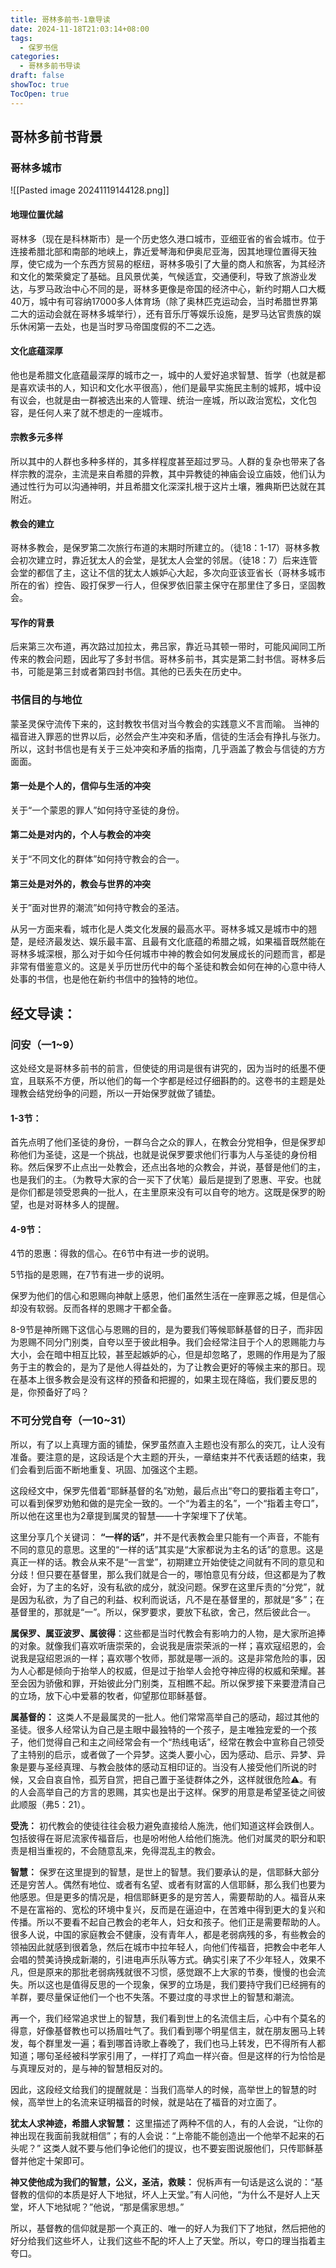 ```yaml
---
title: 哥林多前书-1章导读
date: 2024-11-18T21:03:14+08:00
tags:
  - 保罗书信
categories:
  - 哥林多前书导读
draft: false
showToc: true
TocOpen: true
---
```

## 哥林多前书背景

### 哥林多城市

![[Pasted image 20241119144128.png]]
#### 地理位置优越
哥林多（现在是科林斯市）是一个历史悠久港口城市，亚细亚省的省会城市。位于连接希腊北部和南部的地峡上，靠近爱琴海和伊奥尼亚海，因其地理位置得天独厚，使它成为一个东西方贸易的枢纽，哥林多吸引了大量的商人和旅客，为其经济和文化的繁荣奠定了基础。且风景优美，气候适宜，交通便利，导致了旅游业发达，与罗马政治中心不同的是，哥林多更像是帝国的经济中心，新约时期人口大概40万，城中有可容纳17000多人体育场（除了奥林匹克运动会，当时希腊世界第二大的运动会就在哥林多城举行），还有音乐厅等娱乐设施，是罗马达官贵族的娱乐休闲第一去处，也是当时罗马帝国度假的不二之选。
#### 文化底蕴深厚
他也是希腊文化底蕴最深厚的城市之一，城中的人爱好追求智慧、哲学（也就是都是喜欢读书的人，知识和文化水平很高），他们是最早实施民主制的城邦，城中设有议会，也就是由一群被选出来的人管理、统治一座城，所以政治宽松，文化包容，是任何人来了就不想走的一座城市。
#### 宗教多元多样
所以其中的人群也多种多样的，其多样程度甚至超过罗马。人群的复杂也带来了各样宗教的混杂，主流是来自希腊的异教，其中异教徒的神庙会设立庙妓，他们认为通过性行为可以沟通神明，并且希腊文化深深扎根于这片土壤，雅典斯巴达就在其附近。
#### 教会的建立
哥林多教会，是保罗第二次旅行布道的末期时所建立的。（徒18：1-17）哥林多教会初次建立时，靠近犹太人的会堂，是犹太人会堂的邻居。（徒18：7）后来连管会堂的都信了主，这让不信的犹太人嫉妒心大起，多次向亚该亚省长（哥林多城市所在的省）控告、殴打保罗一行人，但保罗依旧蒙主保守在那里住了多日，坚固教会。
#### 写作的背景
后来第三次布道，再次路过加拉太，弗吕家，靠近马其顿一带时，可能风闻同工所传来的教会问题，因此写了多封书信。哥林多前书，其实是第二封书信。哥林多后书，可能是第三封或者第四封书信。其他的已丢失在历史中。
### 书信目的与地位

蒙圣灵保守流传下来的，这封教牧书信对当今教会的实践意义不言而喻。 当神的福音进入罪恶的世界以后，必然会产生冲突和矛盾，信徒的生活会有挣扎与张力。 所以，这封书信也是有关于三处冲突和矛盾的指南，几乎涵盖了教会与信徒的方方面面。 
#### 第一处是个人的，信仰与生活的冲突
关于“一个蒙恩的罪人”如何持守圣徒的身份。 
#### 第二处是对内的，个人与教会的冲突
关于“不同文化的群体”如何持守教会的合一。 
#### 第三处是对外的，教会与世界的冲突
关于”面对世界的潮流”如何持守教会的圣洁。 

从另一方面来看，城市化是人类文化发展的最高水平。哥林多城又是城市中的翘楚，是经济最发达、娱乐最丰富、且最有文化底蕴的希腊之城，如果福音既然能在哥林多城深根，那么对于如今任何城市中神的教会如何发展成长的问题而言，都是非常有借鉴意义的。这是关乎历世历代中的每个圣徒和教会如何在神的心意中待人处事的书信，也是他在新约书信中的独特的地位。

## 经文导读：

### 问安（一1~9）

这处经文是哥林多前书的前言，但使徒的用词是很有讲究的，因为当时的纸墨不便宜，且联系不方便，所以他们的每一个字都是经过仔细斟酌的。这卷书的主题是处理教会结党纷争的问题，所以一开始保罗就做了铺垫。

#### 1-3节：

首先点明了他们圣徒的身份，一群乌合之众的罪人，在教会分党相争，但是保罗却称他们为圣徒，这是一个挑战，也就是说保罗要求他们行事为人与圣徒的身份相称。然后保罗不止点出一处教会，还点出各地的众教会，并说，基督是他们的主，也是我们的主。（为教导大家的合一买下了伏笔）最后是提到了恩惠、平安。也就是你们都是领受恩典的一批人，在主里原来没有可以自夸的地方。这既是保罗的盼望，也是对哥林多人的提醒。

#### 4-9节：

4节的恩惠：得救的信心。在6节中有进一步的说明。

5节指的是恩赐，在7节有进一步的说明。

保罗为他们的信心和恩赐向神献上感恩，他们虽然生活在一座罪恶之城，但是信心却没有软弱。反而各样的恩赐才干都全备。

8-9节是神所赐下这信心与恩赐的目的，是为要我们等候耶稣基督的日子，而非因为恩赐不同分门别类，自夸以至于彼此相争。我们会经常注目于个人的恩赐能力与大小，会在暗中相互比较，甚至起嫉妒的心，但是却忽略了，恩赐的作用是为了服务于主的教会的，是为了是他人得益处的，为了让教会更好的等候主来的那日。现在基本上很多教会是没有这样的预备和把握的，如果主现在降临，我们要反思的是，你预备好了吗？

### 不可分党自夸（一10~31）

所以，有了以上真理方面的铺垫，保罗虽然直入主题也没有那么的突兀，让人没有准备。要注意的是，这段话是个大主题的开头，一章结束并不代表话题的结束，我们会看到后面不断地重复、巩固、加强这个主题。

这段经文中，保罗先借着“耶稣基督的名”劝勉，最后点出“夸口的要指着主夸口”，可以看到保罗劝勉和做的是完全一致的。一个“为着主的名”，一个“指着主夸口”，所以他在这里也为2章提到属灵的智慧——十字架埋下了伏笔。

这里分享几个关键词：
**“一样的话”**，并不是代表教会里只能有一个声音，不能有不同的意见的意思。这里的“一样的话”其实是“大家都说为主名的话”的意思。这是真正一样的话。教会从来不是“一言堂”，初期建立开始使徒之间就有不同的意见和分歧！但只要在基督里，那么我们就是合一的，哪怕意见有分歧，但这都是为了教会好，为了主的名好，没有私欲的成分，就没问题。保罗在这里斥责的“分党”，就是因为私欲，为了自己的利益、权利而说话，凡不是在基督里的，那就是“多”；在基督里的，那就是“一”。所以，保罗要求，要放下私欲，舍己，然后彼此合一。

**属保罗、属亚波罗、属彼得**：这些都是当时代教会有影响力的人物，是大家所追捧的对象。就像我们喜欢听唐崇荣的，会说我是唐崇荣派的一样；喜欢寇绍恩的，会说我是寇绍恩派的一样；喜欢哪个牧师，那就是哪一派的。这是非常危险的事，因为人心都是倾向于抬举人的权威，但是过于抬举人会抢夺神应得的权威和荣耀。甚至会因为骄傲和罪，开始彼此分门别类，互相瞧不起。所以保罗接下来要澄清自己的立场，放下心中爱慕的牧者，仰望那位耶稣基督。

**属基督的：** 这类人不是最属灵的一批人。他们常常高举自己的感动，超过其他的圣徒。很多人经常认为自己是主眼中最独特的一个孩子，是主唯独宠爱的一个孩子，他们觉得自己和主之间经常会有一个“热线电话”，经常在教会中宣称自己领受了主特别的启示，或者做了一个异梦。这类人要小心，因为感动、启示、异梦、异象是要与圣经真理、与教会肢体的感动互相印证的。当没有人接受他们所说的时候，又会自哀自怜，孤芳自赏，把自己置于圣徒群体之外，这样就很危险⚠️。有的人会高举自己的方言的恩赐，其实也是出于这样。保罗的用意是希望圣徒之间彼此顺服（弗5：21）。

**受洗：** 初代教会的使徒往往会极力避免直接给人施洗，他们知道这样会跌倒人。包括彼得在哥尼流家传福音后，也是吩咐他人给他们施洗。他们对属灵的职分和职责是相当重视的，不会随意乱来，免得混乱主的教会。

**智慧：** 保罗在这里提到的智慧，是世上的智慧。我们要承认的是，信耶稣大部分还是穷苦人。偶然有地位、或者有名望、或者有财富的人信耶稣，那么我们也要为他感恩。但是更多的情况是，相信耶稣更多的是穷苦人，需要帮助的人。福音从来不是在富裕的、宽松的环境中复兴，反而是在逼迫中，在苦难中得到更大的复兴和传播。所以不要看不起自己教会的老年人，妇女和孩子。他们正是需要帮助的人。很多人说，中国的家庭教会不健康，没有青年人，都是老弱病残的多，有些教会的领袖因此就感到很着急，然后在城市中拉年轻人，向他们传福音，把教会中老年人会唱的赞美诗换成新潮的，引进电声乐队等方式。确实引来了不少年轻人，效果不凡，但是原来的那批老弱病残就很不习惯，感觉跟不上大家的节奏，慢慢的也会流失。所以这也是值得反思的一个现象，保罗的立场是，我们要持守我们已经拥有的羊群，要尽量保证他们一个也不失落。不要过度的寻求世上的智慧和潮流。

再一个，我们经常追求世上的智慧，我们看到世上的名流信主后，心中有个莫名的得意，好像基督教也可以扬眉吐气了。我们看到哪个明星信主，就在朋友圈马上转发，每个群里发一遍；看到哪首诗歌上春晚了，我们也马上转发，巴不得所有人都知道；哪句圣经被科学家引用了，一样打了鸡血一样兴奋。但是这样的行为恰恰是与真理反对的，是与神的智慧相反对的。

因此，这段经文给我们的提醒就是：当我们高举人的时候，高举世上的智慧的时候，高举世上的名流来证明福音的时候，就是站在了福音的对立面了。

**犹太人求神迹，希腊人求智慧：** 这里描述了两种不信的人，有的人会说，“让你的神出现在我面前我就相信”；有的人会说：“上帝能不能创造出一个他举不起来的石头呢？” 这类人就不要与他们争论他们的提议，也不要妄图说服他们，只传耶稣基督并他定十架即可。

**神又使他成为我们的智慧，公义，圣洁，救赎：** 倪柝声有一句话是这么说的：“基督教的信仰的本质是好人下地狱，坏人上天堂。”有人问他，“为什么不是好人上天堂，坏人下地狱呢？”他说，“那是儒家思想。”

所以，基督教的信仰就是那一个真正的、唯一的好人为我们下了地狱，然后把他的好分给我们这些坏人，让我们这些不配的坏人上了天堂。所以，夸口的理当指着主夸口。
